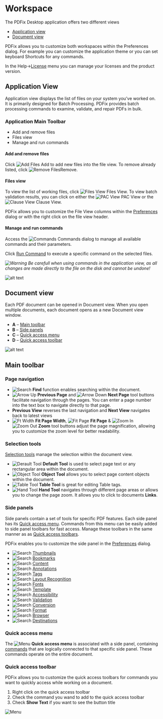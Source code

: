# Workspace

The PDFix Desktop application offers two different views

- [Application view](#application-view)
- [Document view](#document-view)

PDFix allows you to customize both workspaces within the Preferences dialog. For example you can customize the application theme or you can set keyboard Shortcuts for any commands.

In the Help->[License](license.md) menu you can manage your licenses and the product version.

## Application View

Application view displays the list of files on your system you’ve worked on. It is primarily designed for Batch Processing. PDFix provides batch processing commands to examine, validate, and repair PDFs in bulk.

### Application Main Toolbar
- Add and remove files
- Files view
- Manage and run commands

#### Add and remove files

Click ![Add Files](/images/add.png) Add to add new files into the file view. To remove already listed, click ![Remove Files](/images/bin.png)Remove.

#### Files view
To view the list of working files, click ![Files View](/images/appfiles.png) Files View. To view batch validation results, you can click on either the ![PAC View](/images/apppac.png) PAC View or the ![Clause View](/images/apppdfua1.png) Clause View.

PDFix allows you to customize the File View columns within the [Preferences](preferences.md) dialog or with the right click on the file view header.

#### Manage and run commands

Access the ![Commands](/images/command.png) Commands dialog to manage all available commands and their parameters.

Click [Run Command](#) to execute a specific command on the selected files.

*![Warning](/images/warning.png) Be carefull when using commands in the application view, as all changes are made directly to the file on the disk and cannot be undone!*

![alt text](/images/image-37.png)

## Document view

Each PDF document can be opened in Document view. When you open multiple documents, each document opens as a new Document view window.

- __A__ – [Main toolbar](#main-toolbar)
- __B__ – [Side panels](#side-panels)
- __C__ – [Quick access menu](#quick-access-menu)
- __D__ – [Quick access toolbar](#quick-access-toolbar)

![alt text](/images/image-38.png)

## Main toolbar

### Page navigation

- ![Search](/images/search.png) __Find__ function enables searching within the document.
- ![Arrow Up](/images/arrowup.png) __Previous Page__ and ![Arrow Down](/images/arrowdown.png) __Next Page__ tool buttons facilitate navigation through the pages. You can enter a page number into the text box to navigate directly to that page.
- __Previous View__ reverses the last navigation and __Next View__ navigates back to latest views
- ![Ft Width](/images/pagefitwidth.png) __Fit Page Width__, ![Fit Page](/images/pagefit.png) __Fit Page__ & ![Zoom In](/images/zoomin.png) ![Zoom Out](/images/zoomout.png) __Zoom__ tool buttons adjust the page magnification, allowing you to customize the zoom level for better readability.

### Selection tools

[Selection tools](selection-tools.md) manage the selection within the document view.

- ![Derault Tool](/images/toolrect.png) __Default Tool__ is used to select page text or any rectangular area within the document.
- ![Object Tool](/images/toolobject.png) __Object Tool__ allows you to select page content objects within the document.
- ![Table Tool](/images/tooltable.png) __Table Tool__ is great for editing Table tags.
- ![Hand Tool](/images/toolhand.png) __Hand Tool__ navigates through different page areas or allows you to change the page zoom. It allows you to click to documents __Links__.

### Side panels

Side panels contain a set of tools for specific PDF features. Each side panel has its [Quick access menu](workspace.md#quick-access-menu). Commands from this menu can be easily added to side panel toolbars for fast access. Manage these toolbars in the same manner as as [Quick access toolbars](workspace.md#quick-access-toolbars).

PDFix enables you to customize the side panel in the [Preferences](preferences.md) dialog.

- ![Search](/images/panethumbnail.png) [Thumbnails](thumbnails.md)
- ![Search](/images/panebookmark.png) [Bookmarks](bookmarks.md)
- ![Search](/images/panecontent.png) [Content](content.md)
- ![Search](/images/paneannotation.png) [Annotations](annotations.md)
- ![Search](/images/panestructtree.png) [Tags](tags.md)
- ![Search](/images/paneelement.png) [Layout Recognition](layout-recognition.md)
- ![Search](/images/panefonts.png) [Fonts](fonts.md)
- ![Search](/images/template.png) [Template](template.md)
- ![Search](/images/accessible.png) [Accessibility](accessibility.md)
- ![Search](/images/validation.png) [Validation](validation.md)
- ![Search](/images/toolconversion.png) [Conversion](conversion.md)
- ![Search](/images/toolformat.png) [Format](format.md)
- ![Search](/images/toolbrowser.png) [Browser](browser.md)
- ![Search](/images/panelocation.png) [Destinations](destinations.md)


### Quick access menu

The ![Menu](/images/menu.png) __Quick access menu__ is associated with a side panel, containing [commands](commands.md) that are logically connected to that specific side panel. These commands operate on the entire document.

### Quick access toolbar
PDFix allows you to customize the quick access toolbars for commands you want to quickly access while working on a document.

1. Right click on the quick access toolbar
2. Check the command you wand to add to the quick access toolbar
3. Check __Show Text__ if you want to see the button title

![Menu](/images/image-40.png)